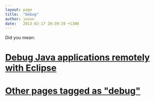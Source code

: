 ```yaml
---
layout: page
title:  "Debug"
author: jevon
date:   2013-02-17 20:39:19 +1300
---
```


Did you mean:

# <a href="http://www.delicious.com/redirect?url=http%3A//www.ibm.com/developerworks/opensource/library/os-eclipse-javadebug/index.html">Debug Java applications remotely with Eclipse</a>
# <a href="http://www.delicious.com/jevonwright/debug">Other pages tagged as "debug"</a>